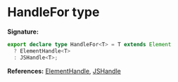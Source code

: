 # HandleFor type

**Signature:**

```typescript
export declare type HandleFor<T> = T extends Element
  ? ElementHandle<T>
  : JSHandle<T>;
```

**References:** [ElementHandle](./puppeteer.elementhandle.md), [JSHandle](./puppeteer.jshandle.md)
